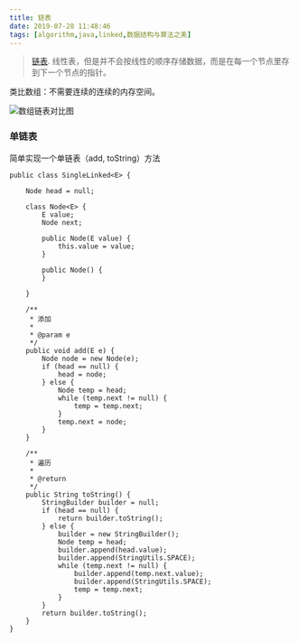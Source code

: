 ```yaml
---
title: 链表
date: 2019-07-28 11:48:46
tags: [algorithm,java,linked,数据结构与算法之美]
---
```



>  [链表](https://zh.wikipedia.org/wiki/%E9%93%BE%E8%A1%A8). 线性表，但是并不会按线性的顺序存储数据，而是在每一个节点里存到下一个节点的指针。


类比数组：不需要连续的连续的内存空间。


![数组链表对比图](https://beer-1256523277.cos.ap-shanghai.myqcloud.com/20190728122449_1a1f92701a27f435b848b5257e54b550.png)


### 单链表

简单实现一个单链表（add, toString）方法

```
public class SingleLinked<E> {

    Node head = null;

    class Node<E> {
        E value;
        Node next;

        public Node(E value) {
            this.value = value;
        }

        public Node() {
        }

    }

    /**
     * 添加
     *
     * @param e
     */
    public void add(E e) {
        Node node = new Node(e);
        if (head == null) {
            head = node;
        } else {
            Node temp = head;
            while (temp.next != null) {
                temp = temp.next;
            }
            temp.next = node;
        }
    }

    /**
     * 遍历
     *
     * @return
     */
    public String toString() {
        StringBuilder builder = null;
        if (head == null) {
            return builder.toString();
        } else {
            builder = new StringBuilder();
            Node temp = head;
            builder.append(head.value);
            builder.append(StringUtils.SPACE);
            while (temp.next != null) {
                builder.append(temp.next.value);
                builder.append(StringUtils.SPACE);
                temp = temp.next;
            }
        }
        return builder.toString();
    }
}
```


### 


